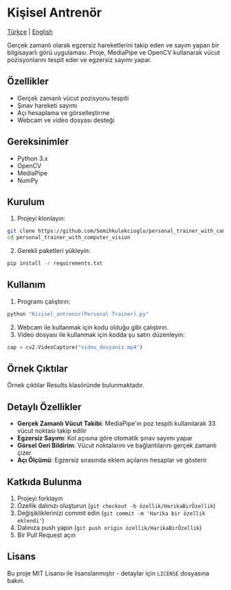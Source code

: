 # Kişisel Antrenör

[Türkçe](README_TR.md) | [English](README.md)

Gerçek zamanlı olarak egzersiz hareketlerini takip eden ve sayım yapan bir bilgisayarlı görü uygulaması. Proje, MediaPipe ve OpenCV kullanarak vücut pozisyonlarını tespit eder ve egzersiz sayımı yapar.

## Özellikler

- Gerçek zamanlı vücut pozisyonu tespiti
- Şınav hareketi sayımı
- Açı hesaplama ve görselleştirme
- Webcam ve video dosyası desteği

## Gereksinimler

- Python 3.x
- OpenCV
- MediaPipe
- NumPy

## Kurulum

1. Projeyi klonlayın:
```bash
git clone https://github.com/Semihkulekcioglu/personal_trainer_with_computer_vision.git
cd personal_trainer_with_computer_vision
```

2. Gerekli paketleri yükleyin:
```bash
pip install -r requirements.txt
```

## Kullanım

1. Programı çalıştırın:
```bash
python "Kisisel_antrenor(Personal Trainer).py"
```

2. Webcam ile kullanmak için kodu olduğu gibi çalıştırın.
3. Video dosyası ile kullanmak için kodda şu satırı düzenleyin:
```python
cap = cv2.VideoCapture("video_dosyaniz.mp4")
```

## Örnek Çıktılar

Örnek çıktılar Results klasöründe bulunmaktadır.

## Detaylı Özellikler

- **Gerçek Zamanlı Vücut Takibi**: MediaPipe'ın poz tespiti kullanılarak 33 vücut noktası takip edilir
- **Egzersiz Sayımı**: Kol açısına göre otomatik şınav sayımı yapar
- **Görsel Geri Bildirim**: Vücut noktalarını ve bağlantılarını gerçek zamanlı çizer
- **Açı Ölçümü**: Egzersiz sırasında eklem açılarını hesaplar ve gösterir

## Katkıda Bulunma

1. Projeyi forklayın
2. Özellik dalınızı oluşturun (`git checkout -b özellik/HarikaBirÖzellik`)
3. Değişikliklerinizi commit edin (`git commit -m 'Harika bir özellik eklendi'`)
4. Dalınıza push yapın (`git push origin özellik/HarikaBirÖzellik`)
5. Bir Pull Request açın

## Lisans

Bu proje MIT Lisansı ile lisanslanmıştır - detaylar için `LICENSE` dosyasına bakın.
